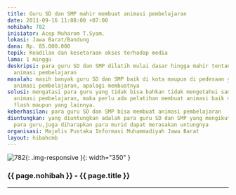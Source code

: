 ```yaml
---
title: Guru SD dan SMP mahir membuat animasi pembelajaran
date: 2011-09-16 11:08:00 +07:00
nohibah: 782
inisiator: Acep Muharom T.Syam.
lokasi: Jawa Barat/Bandung
dana: Rp. 85.000.000
topik: Keadilan dan kesetaraan akses terhadap media
lama: 1 minggu
deskripsi: para guru SD dan SMP dilatih mulai dasar hingga mahir tentang pembuatan
  animasi pembelajaran
masalah: masih banyak guru SD dan SMP baik di kota maupun di pedesaan yang belum mengenal
  animasi pembelajaran, apalagi membuatnya
solusi: mengatasi para guru yang tidak bisa bahkan tidak mengetahui sama sekali tentang
  animasi pembelajaran, maka perlu ada pelatihan membuat animasi baik menggunakan
  flash maupun yang lainnya.
keberhasilan: para guru SD dan SMP bisa membuat animasi pembelajaran
diuntungkan: yang diuntungkan adalah para guru SD dan SMP yang mengikuti pelatihan.selain
  para guru,juga diharapkan para murid dapat merasakan untungnya
organisasi: Majelis Pustaka Informasi Muhammadiyah Jawa Barat
layout: hibahcmb
---
```


![782](/static/img/hibahcmb/782.png){: .img-responsive }{: width="350" }

### {{ page.nohibah }} - {{ page.title }}

---
